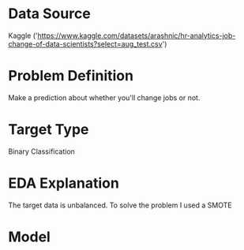 # Data Source
Kaggle
('https://www.kaggle.com/datasets/arashnic/hr-analytics-job-change-of-data-scientists?select=aug_test.csv')

# Problem Definition
Make a prediction about whether you'll change jobs or not.

# Target Type
Binary Classification

# EDA Explanation
The target data is unbalanced. To solve the problem I used a SMOTE

# Model
